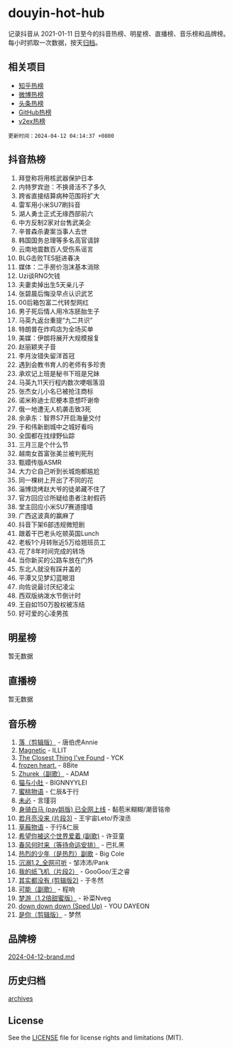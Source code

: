 # douyin-hot-hub

记录抖音从 2021-01-11 日至今的抖音热榜、明星榜、直播榜、音乐榜和品牌榜。每小时抓取一次数据，按天[归档](archives)。

## 相关项目

- [知乎热榜](https://github.com/lonnyzhang423/zhihu-hot-hub)
- [微博热榜](https://github.com/lonnyzhang423/weibo-hot-hub)
- [头条热榜](https://github.com/lonnyzhang423/toutiao-hot-hub)
- [GitHub热榜](https://github.com/lonnyzhang423/github-hot-hub)
- [v2ex热榜](https://github.com/lonnyzhang423/v2ex-hot-hub)


`更新时间：2024-04-12 04:14:37 +0800`

## 抖音热榜

1. 拜登称将用核武器保护日本
1. 内特罗宾逊：不换肾活不了多久
1. 跨省直接结算病种范围将扩大
1. 雷军用小米SU7刷抖音
1. 湖人勇士正式无缘西部前六
1. 中方反制2家对台售武美企
1. 辛普森杀妻案当事人去世
1. 韩国国务总理等多名高官请辞
1. 云南地震数百人受伤系谣言
1. BLG击败TES挺进春决
1. 媒体：二手房价泡沫基本消除
1. Uzi谈RNG欠钱
1. 夫妻卖掉出生5天亲儿子
1. 张碧晨后悔没早点认识武艺
1. 00后箱包富二代转型网红
1. 男子死后情人用冷冻胚胎生子
1. 马英九返台重提“九二共识”
1. 特朗普在炸鸡店为全场买单
1. 美媒：伊朗将展开大规模报复
1. 赵丽颖夹子音
1. 李月汝错失留洋首冠
1. 遇到会教书育人的老师有多珍贵
1. 承欢记上班是秘书下班是兄妹
1. 马英九11天行程内数次哽咽落泪
1. 张杰女儿小名已被抢注商标
1. 诺米称迪士尼梗本意想吓谢帝
1. 俄一地遭无人机袭击致3死
1. 余承东：智界S7开启海量交付
1. 于和伟新剧城中之城好看吗
1. 全国都在找绿野仙踪
1. 三月三是个什么节
1. 越南女首富张美兰被判死刑
1. 甄嬛传版ASMR
1. 大力仑自己听到长城炮都尴尬
1. 同一棵树上开出了不同的花
1. 淄博烧烤赵大爷的徒弟藏不住了
1. 官方回应诊所疑给患者注射假药
1. 堂主回应小米SU7赛道撞墙
1. 广西这波真的赢麻了
1. 抖音下架6部违规微短剧
1. 跟着干巴老头吃顿英国Lunch
1. 老板1个月转账近5万给翘班员工
1. 花了8年时间完成的转场
1. 当你新买的公路车放在门外
1. 东北人就没有踩井盖的
1. 平潭又见梦幻蓝眼泪
1. 向佐说最讨厌纪凌尘
1. 西双版纳泼水节倒计时
1. 王自如150万股权被冻结
1. 好可爱的心凌男孩

## 明星榜

暂无数据

## 直播榜

暂无数据

## 音乐榜

1. [落（剪辑版）](https://sf5-hl-cdn-tos.douyinstatic.com/obj/tos-cn-ve-2774/o0h6HvN1BBbli9LtU3i5fQIleBQMF5Cg4TZmmC) - 唐伯虎Annie
1. [Magnetic](https://sf5-hl-cdn-tos.douyinstatic.com/obj/tos-cn-ve-2774/oAQCYdBNZfLACGDmVFAsfAtpy32tqErgQ3XgBN) - ILLIT
1. [The Closest Thing I've Found](https://sf3-cdn-tos.douyinstatic.com/obj/tos-cn-ve-2774/514ab5d9146f4d2ca454b7adff8e5e4d) - YCK
1. [frozen heart.](https://sf3-cdn-tos.douyinstatic.com/obj/tos-cn-ve-2774/oIIWJfyjIACZA9zQMtnJ6hQQhFC4vhCupoRBsO) - 8Bite
1. [Zhurek（副歌）](https://sf5-hl-cdn-tos.douyinstatic.com/obj/tos-cn-ve-2774/ooQm8FBZQDlf0btEYgVpCcSCQfrdJGBEKZYBGS) - ADAM
1. [猫与小肚](https://sf5-hl-cdn-tos.douyinstatic.com/obj/tos-cn-ve-2774/osZeoClMECgK8DYl6VebABgbchEtPYQjZEnRtd) - BIGNNYYLEI
1. [蜜桃物语](https://sf5-hl-cdn-tos.douyinstatic.com/obj/tos-cn-ve-2774/oIhOSCZtIACtYU4XQkngiW9kCBfVD1Fz9IYeqL) - 仁辰&于行
1. [未必](https://sf3-cdn-tos.douyinstatic.com/obj/tos-cn-ve-2774/ogntQMFnKQDZUgTCYuJgfLEtleYZZFxBQqhhFB) - 言瑾羽
1. [身骑白马 (pay姐版) 已全网上线](https://sf5-hl-cdn-tos.douyinstatic.com/obj/tos-cn-ve-2774/oQLO5ZgLsFkaDhdIIveF2zUCgfweY0gWaH4AQG) - 黏苞米糊糊/潮音铭帝
1. [若月亮没来 (片段3)](https://sf5-hl-cdn-tos.douyinstatic.com/obj/tos-cn-ve-2774/okfyEUsGW1B1ovJi5JiN9IjvAT2lMwA054GoEB) - 王宇宙Leto/乔浚丞
1. [草莓物语](https://sf5-hl-cdn-tos.douyinstatic.com/obj/tos-cn-ve-2774/okynhJ7jEAIIZBfsLgYMEI8QC3WbQNN66RKzhT) - 于行&仁辰
1. [希望你被这个世界爱着 (副歌)](https://sf3-cdn-tos.douyinstatic.com/obj/tos-cn-ve-2774/oUHCmWQfZlE3QQBKBeD8rCFLpJzPgCpImhsxMt) - 许亚童
1. [春风何时来（等待命运安排）](https://sf3-cdn-tos.douyinstatic.com/obj/tos-cn-ve-2774/oICBNbD3gelMfB4WgiD1KI2jQtXZE2FgHLwtsl) - 巴扎黑
1. [热烈的少年（是热烈）副歌](https://sf5-hl-cdn-tos.douyinstatic.com/obj/tos-cn-ve-2774/owVNI0CLDAUMtSz6TEYvfFBFL4UDFFhLfgK8fa) - Big Cole
1. [沉溺1.2_全网可听](https://sf5-hl-cdn-tos.douyinstatic.com/obj/tos-cn-ve-2774/ok2QoiBqsWAX9McZmWiI9gAB0EzwD4Xj6yfmtH) - 邹沛沛/Pank
1. [我的纸飞机（片段2）](https://sf5-hl-cdn-tos.douyinstatic.com/obj/tos-cn-ve-2774/oM2ZrKcg2CD5AeRB2gkeXOFB1IxAGJdZPazYHf) - GooGoo/王之睿
1. [其实都没有 (剪辑版2)](https://sf5-hl-cdn-tos.douyinstatic.com/obj/tos-cn-ve-2774/oEBNQenHZtBhxYjGgUDQk0BCHTigQafgFlbQ7k) - 于冬然
1. [可能（副歌）](https://sf3-cdn-tos.douyinstatic.com/obj/tos-cn-ve-2774/cde1731888894259b333569393c2fb51) - 程响
1. [梦游（1.2倍甜蜜版）](https://sf5-hl-cdn-tos.douyinstatic.com/obj/tos-cn-ve-2774/o4gyAUm8hwufoEABmwVIiQtHsFuGzAEEWtNMzo) - 补菜Nveg
1. [down down down (Sped Up)](https://sf5-hl-cdn-tos.douyinstatic.com/obj/tos-cn-ve-2774/ow80iABiXIO9DsFwK6WeZKMaJRi3BPJAotDy8m) - YOU DAYEON
1. [是你（剪辑版）](https://sf3-cdn-tos.douyinstatic.com/obj/tos-cn-ve-2774/46019dae783c4c969944217fe1cfafc4) - 梦然

## 品牌榜

[2024-04-12-brand.md](archives/2024-04-12-brand.md)

## 历史归档

[archives](archives)

## License

See the [LICENSE](LICENSE) file for license rights and limitations (MIT).
